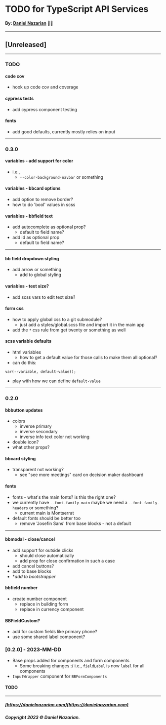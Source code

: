 # TODO for TypeScript API Services
#### By: [Daniel Nazarian](https://danielnazarian) 🐧👹

-------------------------------------------------------
## [Unreleased]
------

### TODO

#### code cov
- hook up code cov and coverage


#### cypress tests
- add cypress component testing


#### fonts
- add good defaults, currently mostly relies on input

----
### 0.3.0



#### variables - add support for color
- i.e.,
  - `--color-background-navbar` or something


#### variables - bbcard options
- add option to remove border?
- how to do 'bool' values in scss


#### variables - bbfield text
- add autocomplete as optional prop?
  - default to field name?
- add id as optional prop
  - default to field name?



----


#### bb field dropdown styling
- add arrow or something
    - add to global styling


#### variables - text size?
- add scss vars to edit text size?


#### form css
- how to apply global css to a git submodule?
  - just add a styles/global.scss file and import it in the main app
- add the `*` css rule from get twenty or something as well


#### scss variable defaults
- html variables
  - how to get a default value for those calls to make them all optional?
- can do this:
```
var(--variable, default-value));
```
- play with how we can define `default-value`


----
### 0.2.0


#### bbbutton updates
- colors
  - inverse primary
  - inverse secondary
  - inverse info text color not working
- double icon?
- what other props?


#### bbcard styling
- transparent not working?
  - see "see more meetings" card on decision maker dashboard


#### fonts
- fonts - what's the main fonts? is this the right one?
- we currently have `--font-family-main` maybe we need a `--font-family-headers` or something?
    - current main is Montserrat
- default fonts should be better too
    - remove 'Josefin Sans' from base blocks - not a default


----

#### bbmodal - close/cancel
- add support for outside clicks
  - should close automatically
  - add prop for close confirmation in such a case
- add cancel buttons?
- add to base blocks
- **add to bootstrapper*


#### bbfield number
- create number component
    - replace in building form
    - replace in currency component
    

#### BBFieldCustom?
- add for custom fields like primary phone?
- use some shared label component?


### [0.2.0] - 2023-MM-DD
- Base props added for components and form components
    - Some breaking changes :/ i.e., `fieldLabel` is now `label` for all components
- `InputWrapper` component for `BBFormComponents`
#### TODO


-------------------------------------------------------

##### [https://danielnazarian.com](https://danielnazarian.com)
##### Copyright 2023 © Daniel Nazarian.
